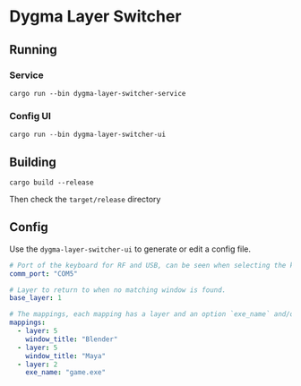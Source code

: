 # Dygma Layer Switcher

## Running

### Service
```
cargo run --bin dygma-layer-switcher-service
```

### Config UI
```
cargo run --bin dygma-layer-switcher-ui
```

## Building

```
cargo build --release
```

Then check the `target/release` directory

## Config

Use the `dygma-layer-switcher-ui` to generate or edit a config file.

```yaml
# Port of the keyboard for RF and USB, can be seen when selecting the keyboard in bazecor.
comm_port: "COM5"

# Layer to return to when no matching window is found.
base_layer: 1

# The mappings, each mapping has a layer and an option `exe_name` and/or `window_title`.
mappings:
  - layer: 5
    window_title: "Blender"
  - layer: 5
    window_title: "Maya"
  - layer: 2
    exe_name: "game.exe"
```
